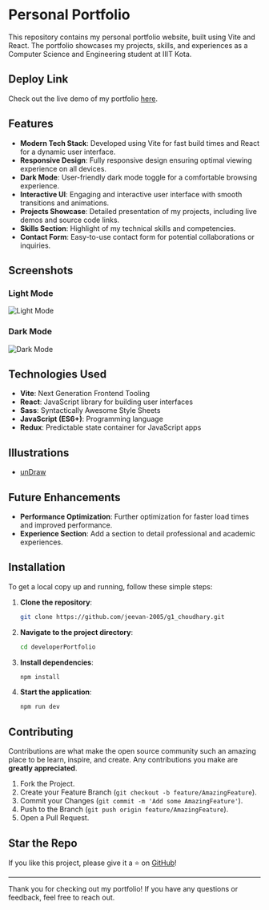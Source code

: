 # Personal Portfolio

This repository contains my personal portfolio website, built using Vite and React. The portfolio showcases my projects, skills, and experiences as a Computer Science and Engineering student at IIIT Kota.

## Deploy Link
Check out the live demo of my portfolio [here](https://g1-choudhary.vercel.app/).

## Features

- **Modern Tech Stack**: Developed using Vite for fast build times and React for a dynamic user interface.
- **Responsive Design**: Fully responsive design ensuring optimal viewing experience on all devices.
- **Dark Mode**: User-friendly dark mode toggle for a comfortable browsing experience.
- **Interactive UI**: Engaging and interactive user interface with smooth transitions and animations.
- **Projects Showcase**: Detailed presentation of my projects, including live demos and source code links.
- **Skills Section**: Highlight of my technical skills and competencies.
- **Contact Form**: Easy-to-use contact form for potential collaborations or inquiries.

## Screenshots

### Light Mode

![Light Mode](path/to/light-mode-image.png)

### Dark Mode

![Dark Mode](path/to/dark-mode-image.png)

## Technologies Used

- **Vite**: Next Generation Frontend Tooling
- **React**: JavaScript library for building user interfaces
- **Sass**: Syntactically Awesome Style Sheets
- **JavaScript (ES6+)**: Programming language
- **Redux**: Predictable state container for JavaScript apps

## Illustrations

- [unDraw](https://undraw.co)

## Future Enhancements

- **Performance Optimization**: Further optimization for faster load times and improved performance.
- **Experience Section**: Add a section to detail professional and academic experiences.

## Installation

To get a local copy up and running, follow these simple steps:

1. **Clone the repository**:
    ```sh
    git clone https://github.com/jeevan-2005/g1_choudhary.git
    ```
2. **Navigate to the project directory**:
    ```sh
    cd developerPortfolio
    ```
3. **Install dependencies**:
    ```sh
    npm install
    ```
4. **Start the application**:
    ```sh
    npm run dev
    ```

## Contributing

Contributions are what make the open source community such an amazing place to be learn, inspire, and create. Any contributions you make are **greatly appreciated**.

1. Fork the Project.
2. Create your Feature Branch (`git checkout -b feature/AmazingFeature`).
3. Commit your Changes (`git commit -m 'Add some AmazingFeature'`).
4. Push to the Branch (`git push origin feature/AmazingFeature`).
5. Open a Pull Request.

## Star the Repo

If you like this project, please give it a ⭐ on [GitHub](https://github.com/jeevan-2005/g1_choudhary.git)!

---

Thank you for checking out my portfolio! If you have any questions or feedback, feel free to reach out.
